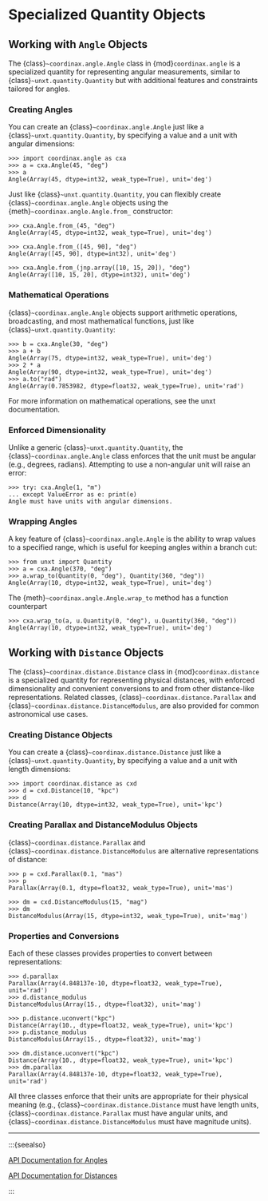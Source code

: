 # Specialized Quantity Objects

## Working with `Angle` Objects

The {class}`~coordinax.angle.Angle` class in {mod}`coordinax.angle` is a
specialized quantity for representing angular measurements, similar to
{class}`~unxt.quantity.Quantity` but with additional features and constraints
tailored for angles.

<!-- invisible-code-block: python

import unxt as u
import jax.numpy as jnp

-->

### Creating Angles

You can create an {class}`~coordinax.angle.Angle` just like a
{class}`~unxt.quantity.Quantity`, by specifying a value and a unit with angular
dimensions:

```{code-block} python
>>> import coordinax.angle as cxa
>>> a = cxa.Angle(45, "deg")
>>> a
Angle(Array(45, dtype=int32, weak_type=True), unit='deg')
```

Just like {class}`~unxt.quantity.Quantity`, you can flexibly create
{class}`~coordinax.angle.Angle` objects using the
{meth}`~coordinax.angle.Angle.from_` constructor:

```{code-block} python
>>> cxa.Angle.from_(45, "deg")
Angle(Array(45, dtype=int32, weak_type=True), unit='deg')

>>> cxa.Angle.from_([45, 90], "deg")
Angle(Array([45, 90], dtype=int32), unit='deg')

>>> cxa.Angle.from_(jnp.array([10, 15, 20]), "deg")
Angle(Array([10, 15, 20], dtype=int32), unit='deg')

```

### Mathematical Operations

{class}`~coordinax.angle.Angle` objects support arithmetic operations,
broadcasting, and most mathematical functions, just like
{class}`~unxt.quantity.Quantity`:

```{code-block} python
>>> b = cxa.Angle(30, "deg")
>>> a + b
Angle(Array(75, dtype=int32, weak_type=True), unit='deg')
>>> 2 * a
Angle(Array(90, dtype=int32, weak_type=True), unit='deg')
>>> a.to("rad")
Angle(Array(0.7853982, dtype=float32, weak_type=True), unit='rad')
```

For more information on mathematical operations, see the unxt documentation.

### Enforced Dimensionality

Unlike a generic {class}`~unxt.quantity.Quantity`, the
{class}`~coordinax.angle.Angle` class enforces that the unit must be angular
(e.g., degrees, radians). Attempting to use a non-angular unit will raise an
error:

```{code-block} python
>>> try: cxa.Angle(1, "m")
... except ValueError as e: print(e)
Angle must have units with angular dimensions.
```

### Wrapping Angles

A key feature of {class}`~coordinax.angle.Angle` is the ability to wrap values
to a specified range, which is useful for keeping angles within a branch cut:

```{code-block} python
>>> from unxt import Quantity
>>> a = cxa.Angle(370, "deg")
>>> a.wrap_to(Quantity(0, "deg"), Quantity(360, "deg"))
Angle(Array(10, dtype=int32, weak_type=True), unit='deg')
```

The {meth}`~coordinax.angle.Angle.wrap_to` method has a function counterpart

```{code-block} python
>>> cxa.wrap_to(a, u.Quantity(0, "deg"), u.Quantity(360, "deg"))
Angle(Array(10, dtype=int32, weak_type=True), unit='deg')
```

## Working with `Distance` Objects

The {class}`~coordinax.distance.Distance` class in {mod}`coordinax.distance` is
a specialized quantity for representing physical distances, with enforced
dimensionality and convenient conversions to and from other distance-like
representations. Related classes, {class}`~coordinax.distance.Parallax` and
{class}`~coordinax.distance.DistanceModulus`, are also provided for common
astronomical use cases.

### Creating Distance Objects

You can create a {class}`~coordinax.distance.Distance` just like a
{class}`~unxt.quantity.Quantity`, by specifying a value and a unit with length
dimensions:

```{code-block} python
>>> import coordinax.distance as cxd
>>> d = cxd.Distance(10, "kpc")
>>> d
Distance(Array(10, dtype=int32, weak_type=True), unit='kpc')
```

### Creating Parallax and DistanceModulus Objects

{class}`~coordinax.distance.Parallax` and
{class}`~coordinax.distance.DistanceModulus` are alternative representations of
distance:

```{code-block} python
>>> p = cxd.Parallax(0.1, "mas")
>>> p
Parallax(Array(0.1, dtype=float32, weak_type=True), unit='mas')

>>> dm = cxd.DistanceModulus(15, "mag")
>>> dm
DistanceModulus(Array(15, dtype=int32, weak_type=True), unit='mag')
```

### Properties and Conversions

Each of these classes provides properties to convert between representations:

```{code-block} python
>>> d.parallax
Parallax(Array(4.848137e-10, dtype=float32, weak_type=True), unit='rad')
>>> d.distance_modulus
DistanceModulus(Array(15., dtype=float32), unit='mag')

>>> p.distance.uconvert("kpc")
Distance(Array(10., dtype=float32, weak_type=True), unit='kpc')
>>> p.distance_modulus
DistanceModulus(Array(15., dtype=float32), unit='mag')

>>> dm.distance.uconvert("kpc")
Distance(Array(10., dtype=float32, weak_type=True), unit='kpc')
>>> dm.parallax
Parallax(Array(4.848137e-10, dtype=float32, weak_type=True), unit='rad')
```

All three classes enforce that their units are appropriate for their physical
meaning (e.g., {class}`~coordinax.distance.Distance` must have length units,
{class}`~coordinax.distance.Parallax` must have angular units, and
{class}`~coordinax.distance.DistanceModulus` must have magnitude units).

---

:::{seealso}

[API Documentation for Angles](../api/angle.md)

[API Documentation for Distances](../api/distance.md)

:::
